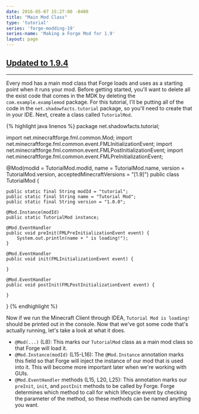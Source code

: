 ```yaml
---
date: 2016-05-07 15:27:00 -0400
title: "Main Mod Class"
type: 'tutorial'
series: 'forge-modding-19'
series-name: 'Making a Forge Mod for 1.9'
layout: page
---
```


## [Updated to 1.9.4](/tutorials/forge-modding-194/)

-----

Every mod has a main mod class that Forge loads and uses as a starting point when it runs your mod. Before getting started, you'll want to delete all the exist code that comes in the MDK by deleting the `com.example.examplemod` package. For this tutorial, I'll be putting all of the code in the `net.shadowfacts.tutorial` package, so you'll need to create that in your IDE. Next, create a class called `TutorialMod`.

{% highlight java linenos %}
package net.shadowfacts.tutorial;

import net.minecraftforge.fml.common.Mod;
import net.minecraftforge.fml.common.event.FMLInitializationEvent;
import net.minecraftforge.fml.common.event.FMLPostInitializationEvent;
import net.minecraftforge.fml.common.event.FMLPreInitializationEvent;

@Mod(modid = TutorialMod.modId, name = TutorialMod.name, version = TutorialMod.version, acceptedMinecraftVersions = "[1.9]")
public class TutorialMod {

	public static final String modId = "tutorial";
	public static final String name = "Tutorial Mod";
	public static final String version = "1.0.0";

	@Mod.Instance(modId)
	public static TutorialMod instance;

	@Mod.EventHandler
	public void preInit(FMLPreInitializationEvent event) {
		System.out.println(name + " is loading!");
	}

	@Mod.EventHandler
	public void init(FMLInitializationEvent event) {
		
	}

	@Mod.EventHandler
	public void postInit(FMLPostInitializationEvent event) {

	}

}
{% endhighlight %}

Now if we run the Minecraft Client through IDEA, `Tutorial Mod is loading!` should be printed out in the console. Now that we've got some code that's actually running, let's take a look at what it does.

- `@Mod(...)` (L8): This marks our `TutorialMod` class as a main mod class so that Forge will load it. 
- `@Mod.Instance(modId)` (L15-L16): The `@Mod.Instance` annotation marks this field so that Forge will inject the instance of our mod that is used into it. This will become more important later when we're working with GUIs.
- `@Mod.EventHandler` methods (L15, L20, L25): This annotation marks our `preInit`, `init`, and `postInit` methods to be called by Forge. Forge determines which method to call for which lifecycle event by checking the parameter of the method, so these methods can be named anything you want.